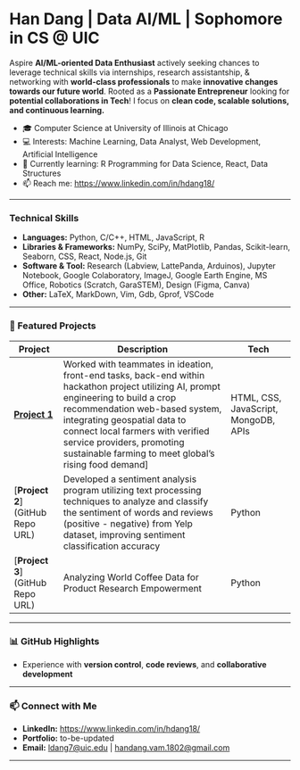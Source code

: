 # Han Dang | Data AI/ML | Sophomore in CS @ UIC

Aspire **AI/ML-oriented Data Enthusiast** actively seeking chances to leverage technical skills via internships, research assistantship, & networking with **world-class professionals** to make **innovative changes towards our future world**. Rooted as a **Passionate Entrepreneur** looking for **potential collaborations in Tech**!
I focus on **clean code, scalable solutions, and continuous learning.**

- 🎓 Computer Science at University of Illinois at Chicago
- 💻 Interests: Machine Learning, Data Analyst, Web Development, Artificial Intelligence
- 🌱 Currently learning: R Programming for Data Science, React, Data Structures
- 📫 Reach me: https://www.linkedin.com/in/hdang18/
---

### Technical Skills
- **Languages:** Python, C/C++, HTML, JavaScript, R 
- **Libraries & Frameworks:** NumPy, SciPy, MatPlotlib, Pandas, Scikit-learn, Seaborn, CSS, React, Node.js, Git  
- **Software & Tool:**
Research (Labview, LattePanda, Arduinos), Jupyter Notebook, Google Colaboratory, ImageJ, Google Earth Engine, MS Office, Robotics (Scratch, GaraSTEM), Design (Figma, Canva)
- **Other:** LaTeX, MarkDown, Vim, Gdb, Gprof, VSCode

---

### 📂 Featured Projects


| Project | Description | Tech |
|--------|-------------|------|
| [**Project 1**](https://devpost.com/software/agrihub-farming-for-sustainability) | Worked with teammates in ideation, front-end tasks, back-end within hackathon project utilizing AI, prompt engineering to build a crop recommendation web-based system, integrating geospatial data to connect local farmers with verified service providers, promoting sustainable farming to meet global’s rising food demand] | HTML, CSS, JavaScript, MongoDB, APIs |
| [**Project 2**](GitHub Repo URL) | Developed a sentiment analysis program utilizing text processing techniques to analyze and classify the sentiment of words and reviews (positive - negative) from Yelp dataset, improving sentiment classification accuracy | Python |
| [**Project 3**](GitHub Repo URL) | Analyzing World Coffee Data for Product Research Empowerment | Python |

---

### 📊 GitHub Highlights 
- Experience with **version control**, **code reviews**, and **collaborative development**
---

### 📫 Connect with Me
- **LinkedIn:** https://www.linkedin.com/in/hdang18/
- **Portfolio:** to-be-updated
- **Email:** ldang7@uic.edu | handang.vam.1802@gmail.com 

---
